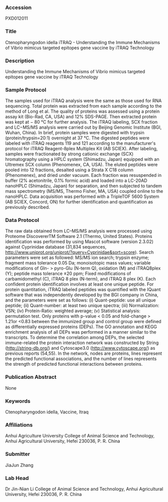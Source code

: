 ### Accession
PXD012011

### Title
Ctenopharyngodon idella iTRAQ - Understanding the Immune Mechanisms of Vibrio mimicus targeted epitopes gene vaccine by iTRAQ Technology

### Description
Understanding the Immune Mechanisms of Vibrio mimicus targeted epitopes gene vaccine by iTRAQ Technology

### Sample Protocol
The samples used for iTRAQ analysis were the same as those used for RNA sequencing. Total protein was extracted from each sample according to the method of Long et al. The quality of proteins was assessed using a protein assay kit (Bio-Rad, CA, USA) and 12% SDS-PAGE. Then extracted protein was kept at − 80 °C for further analysis. The iTRAQ labeling, SCX fraction and LC−MS/MS analysis were carried out by Beijing Genomic Institute (BGI, Wuhan, China). In brief, protein samples were digested with trypsin (protein/trypsin=20:1) overnight at 37 °C. The digested peptides were labeled with iTRAQ reagents 119 and 121 according to the manufacturer's protocol for iTRAQ Reagent-8plex Multiplex Kit (AB SCIEX). After labeling, samples were fractionated by strong cationic exchange (SCX) hromatography using a HPLC system (Shimadzu, Japan) equipped with an Ultremex SCX column (Phenomenex, CA, USA). The eluted peptides were pooled into 12 fractions, desalted using a Strata X C18 column (Phenomenex), and dried under vacuum. Each fraction was resuspended in buffer (2% acetonitrile, 0.1% formic acid) and loaded into a LC-20AD nanoHPLC (Shimadzu, Japan) for separation, and then subjected to tandem mass spectrometry (MS/MS, Thermo Fisher, MA, USA) coupled online to the nanoHPLC. Data acquisition was performed with a TripleTOF 5600 System (AB SCIEX, Concord, ON) for further identification and quantification as previously described.

### Data Protocol
The raw data obtained from LC–MS/MS analysis were processed using Proteome DiscovererTM Software 2.1 (Thermo, United States). Proteins identification was performed by using Mascot software (version 2.3.02) against Cyprinidae database (31,834 sequences, http://www.uniprot.org/uniprot/?query=Cyprinidae&sort=score). Search parameters were set as followed: MS/MS ion search; trypsin enzyme; fragment mass tolerance 0.05 Da; monoisotopic mass values; variable modifications of Gln- > pyro-Glu (N-term Q), oxidation (M) and iTRAQ8plex (Y); peptide mass tolerance ±20 ppm; Fixed modifications of carbamidomethyl (C), iTRAQ 8 plex (N-term), and iTRAQ 8 plex (K). Each confident protein identification involves at least one unique peptide. For protein quantitation, iTRAQ labeled peptides was quantified with the IQuant software that was independently developed by the BGI company in China, and the parameters were set as follows: (i) Quant-peptide: use all unique peptide; (ii) Quant-number: at least two unique spectra; (iii) Normalization: VSN; (iv) Protein-Ratio: weighted average; (v) Statistical analysis: permutation test. Only proteins with p-value < 0.05 and fold-change > 1.21or <0.83 between the immunized group and control group were defined as differentially expressed proteins (DEPs). The GO annotation and KEGG enrichment analysis of all DEPs was performed in a manner similar to the transcripts. To determine the correlation among DEPs, the selected immune-related the protein interaction network was constructed by String (http://string-db.org/) and Cytoscape3.0 (http://www.cytoscape.org/) as previous reports (54,55). In the network, nodes are proteins, lines represent the predicted functional associations, and the number of lines represents the strength of predicted functional interactions between proteins.

### Publication Abstract
None

### Keywords
Ctenopharyngodon idella, Vaccine, Itraq

### Affiliations
Anhui Agriculture University
College of Animal Science and Technology, Anhui Agricultural University, Hefei 230036, P. R. China

### Submitter
JiaJun Zhang

### Lab Head
Dr Jin-Nian Li
College of Animal Science and Technology, Anhui Agricultural University, Hefei 230036, P. R. China


